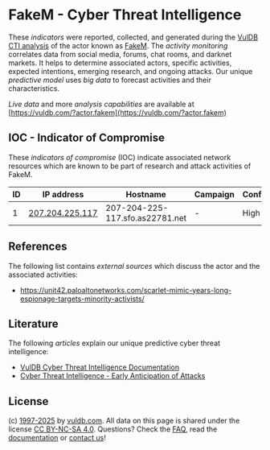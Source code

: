 # FakeM - Cyber Threat Intelligence

These _indicators_ were reported, collected, and generated during the [VulDB CTI analysis](https://vuldb.com/?kb.cti) of the actor known as [FakeM](https://vuldb.com/?actor.fakem). The _activity monitoring_ correlates data from social media, forums, chat rooms, and darknet markets. It helps to determine associated actors, specific activities, expected intentions, emerging research, and ongoing attacks. Our unique _predictive model_ uses _big data_ to forecast activities and their characteristics.

_Live data_ and more _analysis capabilities_ are available at [https://vuldb.com/?actor.fakem](https://vuldb.com/?actor.fakem)

## IOC - Indicator of Compromise

These _indicators of compromise_ (IOC) indicate associated network resources which are known to be part of research and attack activities of FakeM.

ID | IP address | Hostname | Campaign | Confidence
-- | ---------- | -------- | -------- | ----------
1 | [207.204.225.117](https://vuldb.com/?ip.207.204.225.117) | 207-204-225-117.sfo.as22781.net | - | High

## References

The following list contains _external sources_ which discuss the actor and the associated activities:

* https://unit42.paloaltonetworks.com/scarlet-mimic-years-long-espionage-targets-minority-activists/

## Literature

The following _articles_ explain our unique predictive cyber threat intelligence:

* [VulDB Cyber Threat Intelligence Documentation](https://vuldb.com/?kb.cti)
* [Cyber Threat Intelligence - Early Anticipation of Attacks](https://www.scip.ch/en/?labs.20201022)

## License

(c) [1997-2025](https://vuldb.com/?kb.changelog) by [vuldb.com](https://vuldb.com/?kb.about). All data on this page is shared under the license [CC BY-NC-SA 4.0](https://creativecommons.org/licenses/by-nc-sa/4.0/). Questions? Check the [FAQ](https://vuldb.com/?kb.faq), read the [documentation](https://vuldb.com/?kb) or [contact us](https://vuldb.com/?contact)!
